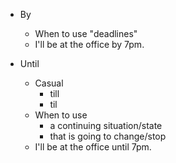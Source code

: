 - By
  - When to use "deadlines"
  - I'll be at the office by 7pm.

- Until
  - Casual
    - till
    - til
  - When to use
    - a continuing situation/state
    - that is going to change/stop
  - I'll be at the office until 7pm.
